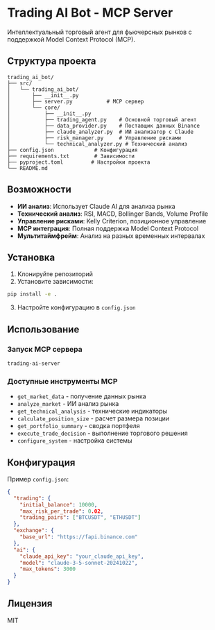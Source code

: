 # Trading AI Bot - MCP Server

Интеллектуальный торговый агент для фьючерсных рынков с поддержкой Model Context Protocol (MCP).

## Структура проекта

```
trading_ai_bot/
├── src/
│   └── trading_ai_bot/
│       ├── __init__.py
│       ├── server.py           # MCP сервер
│       └── core/
│           ├── __init__.py
│           ├── trading_agent.py    # Основной торговый агент
│           ├── data_provider.py    # Поставщик данных Binance
│           ├── claude_analyzer.py  # ИИ анализатор с Claude
│           ├── risk_manager.py     # Управление рисками
│           └── technical_analyzer.py # Технический анализ
├── config.json             # Конфигурация
├── requirements.txt        # Зависимости
├── pyproject.toml         # Настройки проекта
└── README.md
```

## Возможности

- **ИИ анализ**: Использует Claude AI для анализа рынка
- **Технический анализ**: RSI, MACD, Bollinger Bands, Volume Profile
- **Управление рисками**: Kelly Criterion, позиционное управление
- **MCP интеграция**: Полная поддержка Model Context Protocol
- **Мультитаймфрейм**: Анализ на разных временных интервалах

## Установка

1. Клонируйте репозиторий
2. Установите зависимости:
```bash
pip install -e .
```

3. Настройте конфигурацию в `config.json`

## Использование

### Запуск MCP сервера
```bash
trading-ai-server
```

### Доступные инструменты MCP

- `get_market_data` - получение данных рынка
- `analyze_market` - ИИ анализ рынка  
- `get_technical_analysis` - технические индикаторы
- `calculate_position_size` - расчет размера позиции
- `get_portfolio_summary` - сводка портфеля
- `execute_trade_decision` - выполнение торгового решения
- `configure_system` - настройка системы

## Конфигурация

Пример `config.json`:

```json
{
  "trading": {
    "initial_balance": 10000,
    "max_risk_per_trade": 0.02,
    "trading_pairs": ["BTCUSDT", "ETHUSDT"]
  },
  "exchange": {
    "base_url": "https://fapi.binance.com"
  },
  "ai": {
    "claude_api_key": "your_claude_api_key",
    "model": "claude-3-5-sonnet-20241022",
    "max_tokens": 3000
  }
}
```

## Лицензия

MIT
